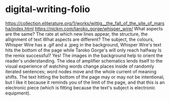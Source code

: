 # digital-writing-folio
https://collection.eliterature.org/1/works/wittig__the_fall_of_the_site_of_marsha/index.html
https://nickm.com/taroko_gorge/whisper_wire/
What aspects are the same? The rate at which new lines appear, the structure, the allignment of text
What aspects are different? The subject, the colours, Whisper Wire has a .gif and a .jpeg in the background, Whisper Wire's text hits the bottom of the page while Taroko Gorge's will only reach halfway
Is the remix successful? Yes! The images in the background help to orient the reader's understanding. The idea of amplifier schematics lends itself to the visual experience of watching words change places inside of randomly iterated sentences; word nodes move and the whole current of meaning shifts. The text hitting the bottom of the page may or may not be intentional, but I like it because it reminds you of the limit of the page, and that this is an electronic piece (which is fitting because the text's subject is electronic equipment).
